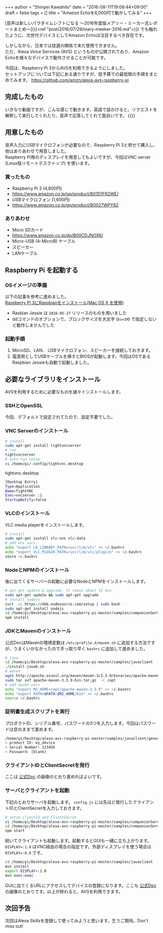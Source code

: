 +++
author = "Shinpei Kawahito"
date = "2016-08-11T19:08:44+09:00"
draft = false
tags = []
title = "Amazon Echoを6,000円で動かしてみる"
+++

[音声は新しいパラダイムシフトになる 〜2016年度版メアリー・ミーカー氏レポートまとめ〜]({{<ref "post/2016/07/29/mary-meeker-2016.md">}}) でも触れたように、次世代デバイスとしてAmazon Echoは注目するべき存在です。  

しかしながら、日本では技適の関係で未だ使用できません。  
ただ、Alexa Voice Services (AVS) というものが公開されており、Amazon Echoを様々なデバイスで動作させることが可能です。

今回は、Raspberry Pi 3からAVSを利用できるようにしました。  
セットアップについては下記にある通りですが、低予算での最低限の手順をまとめてみます。
https://github.com/amzn/alexa-avs-raspberry-pi

## 完成したもの
いきなり動画ですが、こんな感じで動きます。英語で話かけると、リクエストを解釈して実行してくれたり、音声で応答してくれて面白いです。
{{<youtube fWubPL5_YaU>}}

## 用意したもの
音声入力にUSBマイクロフォンが必要なので、Raspberry Pi 3と併せて購入し、他はありあわせで用意しました。  
Raspberry Pi用のディスプレイを用意してもよいですが、今回はVNC server (Linux版リモートデスクトップ) を使います。

### 買ったもの
- Raspberry Pi 3 (4,800円)
 - https://www.amazon.co.jp/gp/product/B01D1FR2WE/
- USBマイクロフォン (1,600円)
 - https://www.amazon.co.jp/gp/product/B0027WPY82

### ありあわせ
- Micro SDカード
 - https://www.amazon.co.jp/dp/B00CDJNOX6/
- Micro-USB (A-MicroB) ケーブル
- スピーカー
- LANケーブル

## Raspberry Pi を起動する
### OSイメージの準備
以下の記事を参考に進めました。  
[Raspberry Pi 3にRaspbianをインストール(Mac OS X を使用)](http://qiita.com/onlyindreams/items/acc70807b69b43e176bf)

* Rasbian Jessie は ```2016-05-27``` リリースのものを用いました
* ddコマンドのオプションで、ブロックサイズを大文字 (```bs=1M```) で指定しないと動作しませんでした

### 起動手順
1. MicroSD、LAN、 USBマイクロフォン、スピーカーを接続しておきます。
1. 電源用としてUSBケーブルを挿すとBIOSが起動します。今回はOSであるRaspbian Jessieも自動で起動しました。

## 必要なライブラリをインストール
AVSを利用するために必要なものを諸々インストールします。

### SSHとOpenSSL
今回、デフォルトで設定されてたので、設定不要でした。

### VNC Serverのインストール

```sh
# install
sudo apt-get install tightvncserver
# run
tightvncserver
# auto run setup
vi /home/pi/.config/tightvnc.desktop
```
tightvnc.desktop
```sh
[Desktop Entry]
Type=Application
Name=TightVNC
Exec=vncserver :1
StartupNotify=false
```

### VLCのインストール
VLC media playerをインストールします。

```sh
# install
sudo apt-get install vlc-nox vlc-data
# add env vars
echo "export LD_LIBRARY_PATH=/usr/lib/vlc" >> ~/.bashrc
echo "export VLC_PLUGIN_PATH=/usr/lib/vlc/plugins" >> ~/.bashrc
soure ~/.bashrc
```

### NodeとNPMのインストール
後に出てくるサーバーの起動に必要なNodeとNPMをインストールします。

```sh
# apt-get update & upgrade. It takes about 15 min.
sudo apt-get update && sudo apt-get upgrade
# install nodejs
curl -sL https://deb.nodesource.com/setup | sudo bash -
sudo apt-get install nodejs
cd /home/pi/Desktop/alexa-avs-raspberry-pi-master/samples/companionService
npm install
```

### JDKとMavenのインストール
公式DocはMavenの環境変数は `/etc/profile.d/maven.sh` に追加する方法ですが、うまくいかなかったので手っ取り早く `bashrc` に追加して進めました。

```sh
# java
cd /home/pi/Desktop/alexa-avs-raspberry-pi-master/samples/javaclient
./install-java8.sh
# maven
wget http://apache.osuosl.org/maven/maven-3/3.3.9/binaries/apache-maven-3.3.9-bin.tar.gz
sudo tar xvf apache-maven-3.3.9-bin.tar.gz  -C /opt
# add maven_vars
echo "export M2_HOME=/opt/apache-maven-3.3.9" >> ~/.bashrc
echo "export PATH=$PATH:$M2_HOME/bin" >> ~/.bashrc
source ~/.bashrc
```

### 証明書生成スクリプトを実行
プロダクトID、シリアル番号、パスワードの3つを入力します。今回はパスワードは空のままで進めます。

```sh
/home/pi/Desktop/alexa-avs-raspberry-pi-master/samples/javaclient/generate.sh
> product ID: my_device
> Serial Number: 123456
> Password: [blank]
```

### クライアントIDとClientSecretを発行
ここは [公式Doc](https://github.com/amzn/alexa-avs-raspberry-pi#6---getting-started-with-alexa-voice-service) の画像のとおり進めればよいです。

### サーバとクライアントを起動
下記のとおりサーバを起動します。 `config.js` には先ほど発行したクライアントIDとClientSecretを入力しておきます。

```sh
# setup clientId and ClientSecret
vi /home/pi/Desktop/alexa-avs-raspberry-pi-master/samples/companionService/config.js
cd /home/pi/Desktop/alexa-avs-raspberry-pi-master/samples/companionService
npm start
```

続いてクライアントも起動します。起動するとGUIも一緒に立ち上がります。 `DISPLAY=:1.0` はVNC経由の場合の指定です。外部ディスプレイを使う場合は `DISPLAY=:0.0` です。

```sh
cd /home/pi/Desktop/alexa-avs-raspberry-pi-master/samples/javaclient
mvn install
export DISPLAY=:1.0
mvn exec:exec
```
GUIに出てくるURLにアクセスしてデバイスの登録になります。ここも [公式Doc](https://github.com/amzn/alexa-avs-raspberry-pi#10---obtain-authorization-from-login-with-amazon) の画像のとおりです。以上が終わると、AVSを利用できます。

## 次回予告
次回はAlexa Skillsを登録して使ってみようと思います。乞うご期待。Don't miss out!
